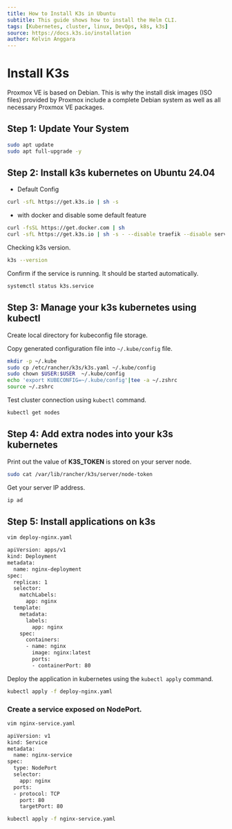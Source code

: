 ```yaml
---
title: How to Install K3s in Ubuntu
subtitle: This guide shows how to install the Helm CLI.
tags: [Kubernetes, cluster, linux, DevOps, k8s, k3s]
source: https://docs.k3s.io/installation
author: Kelvin Anggara
---
```


# Install K3s

Proxmox VE is based on Debian. This is why the install disk images (ISO files) provided by Proxmox include a complete Debian system as well as all necessary Proxmox VE packages.

## Step 1: Update Your System

```bash
sudo apt update
sudo apt full-upgrade -y
```

## Step 2: Install k3s kubernetes on Ubuntu 24.04

- Default Config

```bash
curl -sfL https://get.k3s.io | sh -s
```

- with docker and disable some default feature

```bash
curl -fsSL https://get.docker.com | sh
curl -sfL https://get.k3s.io | sh -s - --disable traefik --disable servicelb --docker
```

Checking k3s version.

```bash
k3s --version
```

Confirm if the service is running. It should be started automatically.

```bash
systemctl status k3s.service
```

## Step 3: Manage your k3s kubernetes using kubectl

Create local directory for kubeconfig file storage.

Copy generated configuration file into `~/.kube/config` file.

```bash
mkdir -p ~/.kube
sudo cp /etc/rancher/k3s/k3s.yaml ~/.kube/config
sudo chown $USER:$USER  ~/.kube/config
echo 'export KUBECONFIG=~/.kube/config'|tee -a ~/.zshrc
source ~/.zshrc
```

Test cluster connection using `kubectl` command.

```bash
kubectl get nodes
```

## Step 4: Add extra nodes into your k3s kubernetes

Print out the value of **K3S_TOKEN** is stored on your server node.

```bash
sudo cat /var/lib/rancher/k3s/server/node-token
```

Get your server IP address.

```bash
ip ad
```

## Step 5: Install applications on k3s

```bash
vim deploy-nginx.yaml
```

```bash
apiVersion: apps/v1
kind: Deployment
metadata:
  name: nginx-deployment
spec:
  replicas: 1
  selector:
    matchLabels:
      app: nginx
  template:
    metadata:
      labels:
        app: nginx
    spec:
      containers:
      - name: nginx
        image: nginx:latest
        ports:
        - containerPort: 80
```

Deploy the application in kubernetes using the `kubectl apply` command.

```bash
kubectl apply -f deploy-nginx.yaml
```

### Create a service exposed on NodePort.

```bash
vim nginx-service.yaml
```

```bash
apiVersion: v1
kind: Service
metadata:
  name: nginx-service
spec:
  type: NodePort
  selector:
    app: nginx
  ports:
  - protocol: TCP
    port: 80
    targetPort: 80
```

```bash
kubectl apply -f nginx-service.yaml
```
